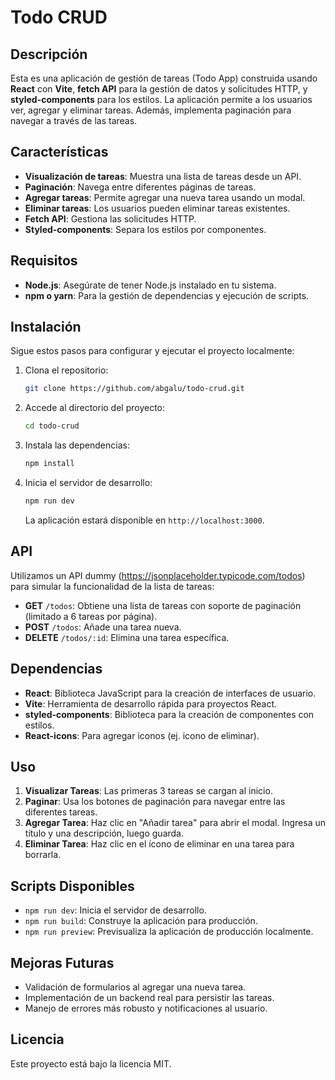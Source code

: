 # Todo CRUD

## Descripción

Esta es una aplicación de gestión de tareas (Todo App) construida usando **React** con **Vite**, **fetch API** para la gestión de datos y solicitudes HTTP, y **styled-components** para los estilos. La aplicación permite a los usuarios ver, agregar y eliminar tareas. Además, implementa paginación para navegar a través de las tareas.

## Características

- **Visualización de tareas**: Muestra una lista de tareas desde un API.
- **Paginación**: Navega entre diferentes páginas de tareas.
- **Agregar tareas**: Permite agregar una nueva tarea usando un modal.
- **Eliminar tareas**: Los usuarios pueden eliminar tareas existentes.
- **Fetch API**: Gestiona las solicitudes HTTP.
- **Styled-components**: Separa los estilos por componentes.

## Requisitos

- **Node.js**: Asegúrate de tener Node.js instalado en tu sistema.
- **npm o yarn**: Para la gestión de dependencias y ejecución de scripts.

## Instalación

Sigue estos pasos para configurar y ejecutar el proyecto localmente:

1. Clona el repositorio:

   ```bash
   git clone https://github.com/abgalu/todo-crud.git
   ```

2. Accede al directorio del proyecto:

   ```bash
   cd todo-crud
   ```

3. Instala las dependencias:

   ```bash
   npm install
   ```

4. Inicia el servidor de desarrollo:

   ```bash
   npm run dev
   ```

   La aplicación estará disponible en `http://localhost:3000`.

## API

Utilizamos un API dummy (https://jsonplaceholder.typicode.com/todos) para simular la funcionalidad de la lista de tareas:

- **GET** `/todos`: Obtiene una lista de tareas con soporte de paginación (limitado a 6 tareas por página).
- **POST** `/todos`: Añade una tarea nueva.
- **DELETE** `/todos/:id`: Elimina una tarea específica.

## Dependencias

- **React**: Biblioteca JavaScript para la creación de interfaces de usuario.
- **Vite**: Herramienta de desarrollo rápida para proyectos React.
- **styled-components**: Biblioteca para la creación de componentes con estilos.
- **React-icons**: Para agregar iconos (ej. icono de eliminar).

## Uso

1. **Visualizar Tareas**: Las primeras 3 tareas se cargan al inicio.
2. **Paginar**: Usa los botones de paginación para navegar entre las diferentes tareas.
3. **Agregar Tarea**: Haz clic en "Añadir tarea" para abrir el modal. Ingresa un título y una descripción, luego guarda.
4. **Eliminar Tarea**: Haz clic en el ícono de eliminar en una tarea para borrarla.

## Scripts Disponibles

- `npm run dev`: Inicia el servidor de desarrollo.
- `npm run build`: Construye la aplicación para producción.
- `npm run preview`: Previsualiza la aplicación de producción localmente.

## Mejoras Futuras

- Validación de formularios al agregar una nueva tarea.
- Implementación de un backend real para persistir las tareas.
- Manejo de errores más robusto y notificaciones al usuario.

## Licencia

Este proyecto está bajo la licencia MIT.
